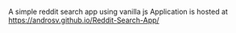 A simple reddit search app using vanilla js
Application is hosted at https://androsv.github.io/Reddit-Search-App/
